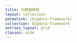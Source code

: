 ```yaml
---
title: 大数据框架
layout: collection
permalink: /bigdata-framework/
collection: bigdata-framework
entries_layout: grid
classes: wide
---
```

